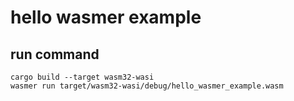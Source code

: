 # hello wasmer example

## run command

``` shell
cargo build --target wasm32-wasi
wasmer run target/wasm32-wasi/debug/hello_wasmer_example.wasm
```
